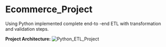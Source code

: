 # Ecommerce_Project
Using Python implemented complete end-to -end ETL with transformation and validation steps.

**Project Architecture:**
![Python_ETL_Project](https://github.com/vinaytekkur/Ecommerce_Project/assets/156997918/201662e1-5913-4bc2-8ee2-f543d2c5de82)






